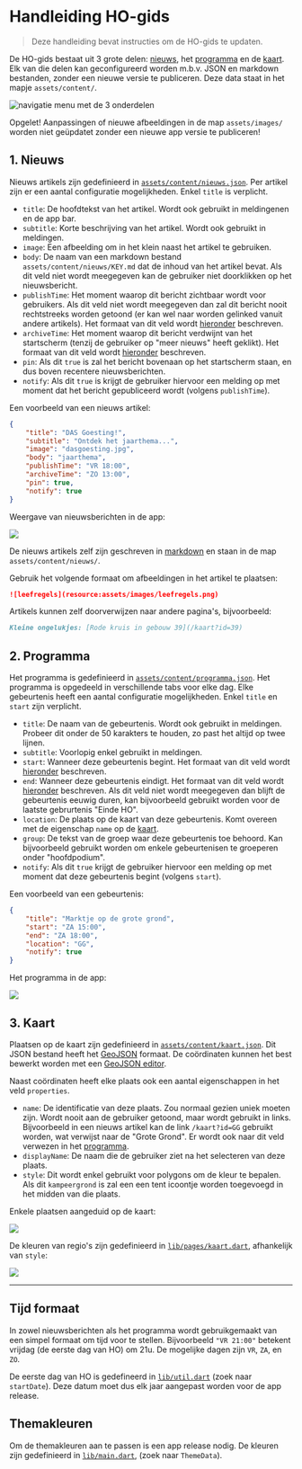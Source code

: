 # Handleiding HO-gids
> Deze handleiding bevat instructies om de HO-gids te updaten.

De HO-gids bestaat uit 3 grote delen: [nieuws](#nieuws), het [programma](#programma) en de [kaart](#kaart). Elk van die delen kan geconfigureerd worden m.b.v. JSON en markdown bestanden, zonder een nieuwe versie te publiceren. Deze data staat in het mapje `assets/content/`.

![navigatie menu met de 3 onderdelen](https://user-images.githubusercontent.com/68152530/236469064-5adb76bc-a2c6-4db6-b38c-2ddc7e83ce39.png)

Opgelet! Aanpassingen of nieuwe afbeeldingen in de map `assets/images/` worden niet geüpdatet zonder een nieuwe app versie te publiceren!

## 1. Nieuws
Nieuws artikels zijn gedefinieerd in [`assets/content/nieuws.json`](/assets/content/nieuws.json). Per artikel zijn er een aantal configuratie mogelijkheden. Enkel `title` is verplicht.

* `title`: De hoofdtekst van het artikel. Wordt ook gebruikt in meldingenen en de app bar.
* `subtitle`: Korte beschrijving van het artikel. Wordt ook gebruikt in meldingen.
* `image`: Een afbeelding om in het klein naast het artikel te gebruiken.
* `body`: De naam van een markdown bestand `assets/content/nieuws/KEY.md` dat de inhoud van het artikel bevat. Als dit veld niet wordt meegegeven kan de gebruiker niet doorklikken op het nieuwsbericht.
* `publishTime`: Het moment waarop dit bericht zichtbaar wordt voor gebruikers. Als dit veld niet wordt meegegeven dan zal dit bericht nooit rechtstreeks worden getoond (er kan wel naar worden gelinked vanuit andere artikels). Het formaat van dit veld wordt [hieronder](#tijd-formaat) beschreven.
* `archiveTime`: Het moment waarop dit bericht verdwijnt van het startscherm (tenzij de gebruiker op "meer nieuws" heeft geklikt). Het formaat van dit veld wordt [hieronder](#tijd-formaat) beschreven.
* `pin`: Als dit `true` is zal het bericht bovenaan op het startscherm staan, en dus boven recentere nieuwsberichten.
* `notify`: Als dit `true` is krijgt de gebruiker hiervoor een melding op met moment dat het bericht gepubliceerd wordt (volgens `publishTime`).

Een voorbeeld van een nieuws artikel:
```json
{
    "title": "DAS Goesting!",
    "subtitle": "Ontdek het jaarthema...",
    "image": "dasgoesting.jpg",
    "body": "jaarthema",
    "publishTime": "VR 18:00",
    "archiveTime": "ZO 13:00",
    "pin": true,
    "notify": true
}
```

Weergave van nieuwsberichten in de app:

![](https://user-images.githubusercontent.com/68152530/236467564-c65f72af-b25f-4fdb-9131-e6d2ac9c728d.png)

De nieuws artikels zelf zijn geschreven in [markdown](https://github.com/adam-p/markdown-here/wiki/Markdown-Cheatsheet) en staan in de map `assets/content/nieuws/`.

Gebruik het volgende formaat om afbeeldingen in het artikel te plaatsen:
```md
![leefregels](resource:assets/images/leefregels.png)
```

Artikels kunnen zelf doorverwijzen naar andere pagina's, bijvoorbeeld:
```md
Kleine ongelukjes: [Rode kruis in gebouw 39](/kaart?id=39)
```

## 2. Programma
Het programma is gedefinieerd in [`assets/content/programma.json`](/assets/content/programma.json). Het programma is opgedeeld in verschillende tabs voor elke dag. Elke gebeurtenis heeft een aantal configuratie mogelijkheden. Enkel `title` en `start` zijn verplicht.

* `title`: De naam van de gebeurtenis. Wordt ook gebruikt in meldingen. Probeer dit onder de 50 karakters te houden, zo past het altijd op twee lijnen.
* `subtitle`: Voorlopig enkel gebruikt in meldingen.
* `start`: Wanneer deze gebeurtenis begint. Het formaat van dit veld wordt [hieronder](#tijd-formaat) beschreven.
* `end`: Wanneer deze gebeurtenis eindigt. Het formaat van dit veld wordt [hieronder](#tijd-formaat) beschreven. Als dit veld niet wordt meegegeven dan blijft de gebeurtenis eeuwig duren, kan bijvoorbeeld gebruikt worden voor de laatste gebrurtenis "Einde HO".
* `location`: De plaats op de kaart van deze gebeurtenis. Komt overeen met de eigenschap `name` op de [kaart](#kaart).
* `group`: De tekst van de groep waar deze gebeurtenis toe behoord. Kan bijvoorbeeld gebruikt worden om enkele gebeurtenisen te groeperen onder "hoofdpodium".
* `notify`: Als dit `true` krijgt de gebruiker hiervoor een melding op met moment dat deze gebeurtenis begint (volgens `start`).

Een voorbeeld van een gebeurtenis:
```json
{
    "title": "Marktje op de grote grond",
    "start": "ZA 15:00",
    "end": "ZA 18:00",
    "location": "GG",
    "notify": true
}
```

Het programma in de app:

![](https://user-images.githubusercontent.com/68152530/236479638-8f18bb03-2a3b-48ae-b763-a869279c1f64.png)

## 3. Kaart
Plaatsen op de kaart zijn gedefinieerd in [`assets/content/kaart.json`](/assets/content/kaart.json). Dit JSON bestand heeft het [GeoJSON](https://en.wikipedia.org/wiki/GeoJSON) formaat. De coördinaten kunnen het best bewerkt worden met een [GeoJSON editor](https://geoman.io/geojson-editor).

Naast coördinaten heeft elke plaats ook een aantal eigenschappen in het veld `properties`.
* `name`: De identificatie van deze plaats. Zou normaal gezien uniek moeten zijn. Wordt nooit aan de gebruiker getoond, maar wordt gebruikt in links. Bijvoorbeeld in een nieuws artikel kan de link `/kaart?id=GG` gebruikt worden, wat verwijst naar de "Grote Grond". Er wordt ook naar dit veld verwezen in het [programma](#programma).
* `displayName`: De naam die de gebruiker ziet na het selecteren van deze plaats.
* `style`: Dit wordt enkel gebruikt voor polygons om de kleur te bepalen. Als dit `kampeergrond` is zal een een tent icoontje worden toegevoegd in het midden van die plaats.

Enkele plaatsen aangeduid op de kaart:

![](https://user-images.githubusercontent.com/68152530/236480072-aa584ed8-5c04-4c51-b908-ebf22dd133cb.png)

De kleuren van regio's zijn gedefinieerd in [`lib/pages/kaart.dart`](/lib/pages/kaart.dart), afhankelijk van `style`:

![](https://user-images.githubusercontent.com/68152530/236480950-50e5e02f-a2e1-4a9b-a0aa-6b728ed95b8e.png)

---

## Tijd formaat
In zowel nieuwsberichten als het programma wordt gebruikgemaakt van een simpel formaat om tijd voor te stellen. Bijvoorbeeld `"VR 21:00"` betekent vrijdag (de eerste dag van HO) om 21u. De mogelijke dagen zijn `VR`, `ZA`, en `ZO`.

De eerste dag van HO is gedefineerd in [`lib/util.dart`](/lib/util.dart) (zoek naar `startDate`). Deze datum moet dus elk jaar aangepast worden voor de app release.

## Themakleuren
Om de themakleuren aan te passen is een app release nodig. De kleuren zijn gedefinieerd in [`lib/main.dart`](/lib/main.dart), (zoek naar `ThemeData`).
